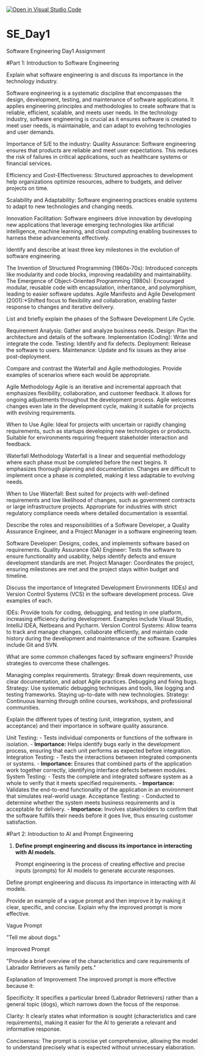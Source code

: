 [![Open in Visual Studio Code](https://classroom.github.com/assets/open-in-vscode-2e0aaae1b6195c2367325f4f02e2d04e9abb55f0b24a779b69b11b9e10269abc.svg)](https://classroom.github.com/online_ide?assignment_repo_id=16988925&assignment_repo_type=AssignmentRepo)
# SE_Day1
Software Engineering Day1 Assignment

#Part 1: Introduction to Software Engineering 

Explain what software engineering is and discuss its importance in the technology industry.

Software engineering is a systematic discipline that encompasses the design, development, testing, and maintenance of software applications. It applies engineering principles and methodologies to create software that is reliable, efficient, scalable, and meets user needs. In the technology industry, software engineering is crucial as it ensures software is created to meet user needs, is maintainable, and can adapt to evolving technologies and user demands.

Importance of S/E to the industry:
Quality Assurance: Software engineering ensures that products are reliable and meet user expectations. This reduces the risk of failures in critical applications, such as healthcare systems or financial services.

Efficiency and Cost-Effectiveness: Structured approaches to development help organizations optimize resources, adhere to budgets, and deliver projects on time.

Scalability and Adaptability:  Software engineering practices enable systems to adapt to new technologies and changing needs.

Innovation Facilitation: Software engineers drive innovation by developing new applications that leverage emerging technologies like artificial intelligence, machine learning, and cloud computing enabling businesses to harness these advancements effectively.


Identify and describe at least three key milestones in the evolution of software engineering.

The Invention of Structured Programming (1960s-70s): Introduced concepts like modularity and code blocks, improving readability and maintainability.
The Emergence of Object-Oriented Programming (1980s): Encouraged modular, reusable code with encapsulation, inheritance, and polymorphism, leading to easier software updates.
Agile Manifesto and Agile Development (2001):*Shifted focus to flexibility and collaboration, enabling faster response to changes and iterative delivery.

List and briefly explain the phases of the Software Development Life Cycle.

Requirement Analysis: Gather and analyze business needs.
Design: Plan the architecture and details of the software.
Implementation (Coding): Write and integrate the code.
Testing: Identify and fix defects.
Deployment: Release the software to users.
Maintenance: Update and fix issues as they arise post-deployment.

Compare and contrast the Waterfall and Agile methodologies. Provide examples of scenarios where each would be appropriate.


Agile Methodology
Agile is an iterative and incremental approach that emphasizes flexibility, collaboration, and customer feedback. It allows for ongoing adjustments throughout the development process.
Agile welcomes changes even late in the development cycle, making it suitable for projects with evolving requirements.

When to Use Agile:
Ideal for projects with uncertain or rapidly changing requirements, such as startups developing new technologies or products.
Suitable for environments requiring frequent stakeholder interaction and feedback.

Waterfall Methodology
Waterfall is a linear and sequential methodology where each phase must be completed before the next begins. It emphasizes thorough planning and documentation.
Changes are difficult to implement once a phase is completed, making it less adaptable to evolving needs.

When to Use Waterfall:
Best suited for projects with well-defined requirements and low likelihood of changes, such as government contracts or large infrastructure projects.
Appropriate for industries with strict regulatory compliance needs where detailed documentation is essential.

Describe the roles and responsibilities of a Software Developer, a Quality Assurance Engineer, and a Project Manager in a software engineering team.

Software Developer: Designs, codes, and implements software based on requirements.
Quality Assurance (QA) Engineer: Tests the software to ensure functionality and usability, helps identify defects and ensure development standards are met.
Project Manager: Coordinates the project, ensuring milestones are met and the project stays within budget and timeline.

Discuss the importance of Integrated Development Environments (IDEs) and Version Control Systems (VCS) in the software development process. Give examples of each.

IDEs: Provide tools for coding, debugging, and testing in one platform, increasing efficiency during development.
   Examples include Visual Studio, IntelliJ IDEA, Netbeans and Pycharm.
Version Control Systems: Allow teams to track and manage changes, collaborate efficiently, and maintain code history during the development and maintenance of the software.
   Examples include Git and SVN.

What are some common challenges faced by software engineers? Provide strategies to overcome these challenges.

Managing complex requirements.
   Strategy: Break down requirements, use clear documentation, and adopt Agile practices.
Debugging and fixing bugs.
   Strategy: Use systematic debugging techniques and tools, like logging and testing frameworks.
Staying up-to-date with new technologies.
   Strategy: Continuous learning through online courses, workshops, and professional communities.

Explain the different types of testing (unit, integration, system, and acceptance) and their importance in software quality assurance.

Unit Testing:
      - Tests individual components or functions of the software in isolation.
      - **Importance:** Helps identify bugs early in the development process, ensuring that each unit performs as expected before integration.
Integration Testing:
      - Tests the interactions between integrated components or systems.
      - **Importance:** Ensures that combined parts of the application work together correctly, identifying interface defects between modules.
System Testing:
      - Tests the complete and integrated software system as a whole to verify that it meets specified requirements.
      - **Importance:** Validates the end-to-end functionality of the application in an environment that simulates real-world usage.
Acceptance Testing:
      - Conducted to determine whether the system meets business requirements and is acceptable for delivery.
      - **Importance:** Involves stakeholders to confirm that the software fulfills their needs before it goes live, thus ensuring customer satisfaction.

#Part 2: Introduction to AI and Prompt Engineering


1. **Define prompt engineering and discuss its importance in interacting with AI models.**
   
   Prompt engineering is the process of creating effective and precise inputs (prompts) for AI models to generate accurate responses. 


Define prompt engineering and discuss its importance in interacting with AI models.


Provide an example of a vague prompt and then improve it by making it clear, specific, and concise. Explain why the improved prompt is more effective.

Vague Prompt

   "Tell me about dogs."

Improved Prompt

   "Provide a brief overview of the characteristics and care requirements of Labrador Retrievers as family pets."

Explanation of Improvement
   The improved prompt is more effective because it:
   
Specificity: It specifies a particular breed (Labrador Retrievers) rather than a general topic (dogs), which narrows down the focus of the response.

Clarity: It clearly states what information is sought (characteristics and care requirements), making it easier for the AI to generate a relevant and informative response.

Conciseness: The prompt is concise yet comprehensive, allowing the model to understand precisely what is expected without unnecessary elaboration.

